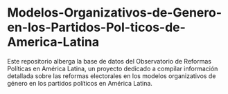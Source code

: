 # Modelos-Organizativos-de-Genero-en-los-Partidos-Pol-ticos-de-America-Latina
Este repositorio alberga la base de datos del Observatorio de Reformas Políticas en América Latina, un proyecto dedicado a compilar información detallada sobre las reformas electorales en los modelos organizativos de género en los partidos políticos en América Latina.
